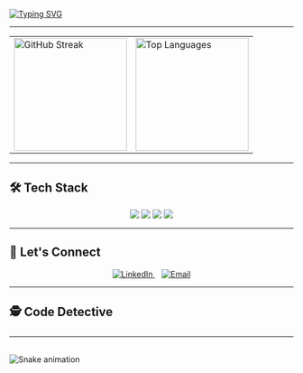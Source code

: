 [![Typing SVG](https://readme-typing-svg.demolab.com?font=Fira+Code&weight=700&size=36&duration=3500&pause=100&color=5B2C6F&center=true&vCenter=true&width=1300&lines=Hello+there+%F0%9F%91%8B;I+am+Sneha!;+BSc.+CSIT+Undergrad+Student;Interested+in+Front-end%2C+Game+Dev+%26+Creative+Tech+%F0%9F%8C%B1)](https://github.com/sneha-devkota)

---



<div align="center">
  <table>
    <tr>
      <td>
        <img src="https://streak-stats.demolab.com?user=sneha-devkota&theme=tokyonight&hide_border=false" alt="GitHub Streak" height="200"/>
      </td>
      <td>
        <img src="https://github-readme-stats.vercel.app/api/top-langs/?username=sneha-devkota&layout=compact&theme=tokyonight&card_width=300" alt="Top Languages" height="200"/>
      </td>
    </tr>
  </table>
</div>



---

## 🛠️ Tech Stack  
<p align="center">
  <img src="https://img.shields.io/badge/HTML-E34F26?style=for-the-badge&logo=html5&logoColor=white"/>
  <img src="https://img.shields.io/badge/JavaScript-F7DF1E?style=for-the-badge&logo=javascript&logoColor=black"/>
  <img src="https://img.shields.io/badge/Python-3776AB?style=for-the-badge&logo=python&logoColor=white"/>
  <img src="https://img.shields.io/badge/C++-00599C?style=for-the-badge&logo=c%2B%2B&logoColor=white"/>
</p>

---


## 🤝 Let's Connect

<p align="center">
  <a href="https://www.linkedin.com/in/sneha-devkota/" target="_blank" rel="noopener noreferrer">
    <img src="https://img.shields.io/badge/LinkedIn-blue?style=for-the-badge&logo=linkedin&logoColor=white" alt="LinkedIn" />
  </a>
  &nbsp;&nbsp;
  <a href="mailto:snehadevkota534@gmail.com">
    <img src="https://img.shields.io/badge/Email-D14836?style=for-the-badge&logo=gmail&logoColor=white" alt="Email" />
  </a>
</p>

---

## 🕵️ Code Detective
###
***
<br clear="both">

<img src="https://raw.githubusercontent.com/sneha-devkota/sneha-devkota/output/snake.svg" alt="Snake animation" />
